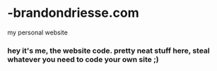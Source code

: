 # -brandondriesse.com
 my personal website

### hey it's me, the website code. pretty neat stuff here, steal whatever you need to code your own site ;)